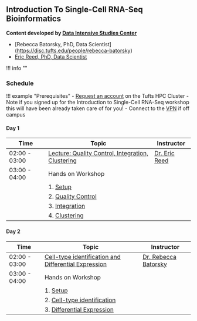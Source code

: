 ## Introduction To Single-Cell RNA-Seq Bioinformatics 

**Content developed by [Data Intensive Studies Center](https://disc.tufts.edu/)**

- [Rebecca Batorsky, PhD, Data Scientist] (https://disc.tufts.edu/people/rebecca-batorsky)
- [Eric Reed, PhD, Data Scientist](https://disc.tufts.edu/eric-reed)

!!! info ""


### Schedule

!!! example "Prerequisites"
    - [Request an account](http://research.uit.tufts.edu/) on the Tufts HPC Cluster
        - Note if you signed up for the Introduction to Single-Cell RNA-Seq workshop this will have been already taken care of for you!
    - Connect to the [VPN](https://access.tufts.edu/vpn) if off campus

#### Day 1

| Time |  Topic  | Instructor |
|-----------|----------|--------|
| 02:00 - 03:00 | [Lecture: Quality Control, Integration, Clustering](slides/day1_temp.pdf) | [Dr. Eric Reed](https://disc.tufts.edu/eric-reed) |
| 03:00 - 04:00 | Hands on Workshop |  |
| |1. [Setup](01_setup.md) |  |
| |2. [Quality Control](02_quality_control.md) | |
| |3. [Integration](03_integration.md)| |
| |4. [Clustering](04_clustering.md) |  |


#### Day 2

| Time |  Topic  | Instructor |
|-----------|----------|--------|
| 02:00 - 03:00 | [Cell-type identification and Differential Expression](slides/day1_temp.pdf) | [Dr. Rebecca Batorsky](https://disc.tufts.edu/people/rebecca-batorsky) |
| 03:00 - 04:00 | Hands on Workshop | |
| |1. [Setup](01_setup.md) | |
| |2. [Cell-type identification](05_cell_type_identification.md)| |
| |3. [Differential Expression](06_differential_expression.md) |  |
